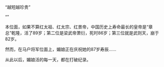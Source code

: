 “越短越珍贵”

“”

本位面，如果不算红太祖、红太宗、红景帝，中国历史上寿命最长的皇帝是“章总”乾隆，活了89岁；第二位是梁武帝萧衍，死时86岁；第三位就是武则天，崩于82岁。

然而，在马户将军位面上，媚娘正在庆祝她的87岁寿辰……

从此以后，媚娘活的每一天，都在打破纪录。